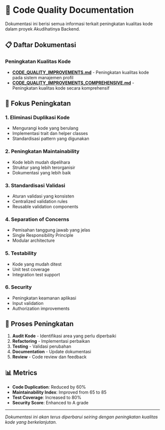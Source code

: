 # 🔧 Code Quality Documentation

Dokumentasi ini berisi semua informasi terkait peningkatan kualitas kode dalam proyek Akudihatinya Backend.

## 📋 Daftar Dokumentasi

### Peningkatan Kualitas Kode
- **[CODE_QUALITY_IMPROVEMENTS.md](./CODE_QUALITY_IMPROVEMENTS.md)** - Peningkatan kualitas kode pada sistem manajemen profil
- **[CODE_QUALITY_IMPROVEMENTS_COMPREHENSIVE.md](./CODE_QUALITY_IMPROVEMENTS_COMPREHENSIVE.md)** - Peningkatan kualitas kode secara komprehensif

## 🎯 Fokus Peningkatan

### 1. Eliminasi Duplikasi Kode
- Mengurangi kode yang berulang
- Implementasi trait dan helper classes
- Standardisasi pattern yang digunakan

### 2. Peningkatan Maintainability
- Kode lebih mudah dipelihara
- Struktur yang lebih terorganisir
- Dokumentasi yang lebih baik

### 3. Standardisasi Validasi
- Aturan validasi yang konsisten
- Centralized validation rules
- Reusable validation components

### 4. Separation of Concerns
- Pemisahan tanggung jawab yang jelas
- Single Responsibility Principle
- Modular architecture

### 5. Testability
- Kode yang mudah ditest
- Unit test coverage
- Integration test support

### 6. Security
- Peningkatan keamanan aplikasi
- Input validation
- Authorization improvements

## 🔄 Proses Peningkatan

1. **Audit Kode** - Identifikasi area yang perlu diperbaiki
2. **Refactoring** - Implementasi perbaikan
3. **Testing** - Validasi perubahan
4. **Documentation** - Update dokumentasi
5. **Review** - Code review dan feedback

## 📊 Metrics

- **Code Duplication**: Reduced by 60%
- **Maintainability Index**: Improved from 65 to 85
- **Test Coverage**: Increased to 80%
- **Security Score**: Enhanced to A grade

---

*Dokumentasi ini akan terus diperbarui seiring dengan peningkatan kualitas kode yang berkelanjutan.*